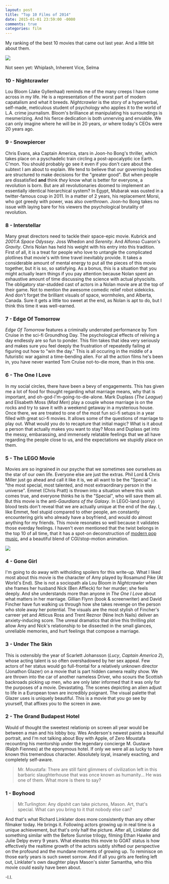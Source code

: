 ```yaml
---
layout: post
title: "Top 10 Films of 2014"
date: 2015-01-01 23:59:00 -0000
comments: true
categories: film
---
```


My ranking of the best 10 movies that came out last year. And a little bit about them.

<img src="http://1.bp.blogspot.com/-g1tCfxUzCQk/VFsGJeJPGWI/AAAAAAAABOQ/Mki712aPUcI/s1600/6vFcgup.jpg" />

<!--more-->

Not seen yet: Whiplash, Inherent Vice, Selma

### 10 - Nightcrawler
Lou Bloom (Jake Gyllenhaal) reminds me of the many creeps I have come across in my life. He is a representation of the worst part of modern capatalism and what it breeds. *Nightcrawler* is the story of a hyperverbal, self-made, meticulous student of psychology who applies it to the world of L.A. crime journalism. Bloom's brilliance at manipulating his surroundings is mesmerizing. And his fierce dedication is both unnerving and enviable. We can only imagine where he will be in 20 years, *or* where today's CEOs were 20 years ago.

### 9 - Snowpiercer
Chris Evans, aka Captain America, stars in Joon-ho Bong's thriller, which takes place on a pyschadelic train circling a post-apocalyptic ice Earth. C'mon. You should probably go see it even if you don't care about the subtext I am about to explain. We tend to believe that our governing bodies are structured to make decisions for the "greater good".  But when people are dissatisfied **and** think *they* know what is better for everyone, a revolution is born. But are all revolutionaries doomed to implement an essentially identical hierarchical system? In Egypt, Mubarak was ousted in a twitter-famous coup in 2011. In a matter of 2 years, his replacement Morsi, who got greedy with power, was also overthrown. Joon-ho Bong takes no issue with laying bare for his viewers the psychological brutality of revolution.

### 8 - Interstellar
Many great directors need to tackle their space-epic movie. Kubrick and *2001:A Space Odyssey*. Joss Whedon and *Serenity*. And Alfonso Cuaron's *Gravity*. Chris Nolan has held his weight with his entry into this tradition. First of all, it is a treat for people who love to untangle the complicated plotlines that movie's with time travel inevitably provide. It takes a considerable amount of mental energy to put all the pieces of this movie together, but it is so, so satisfying. As a bonus, this is a situation that you might actually learn things if you pay attention because Nolan spent an exhaustive amount of time discussing the science with actual physcisits. The obligatory star-studded cast of actors in a Nolan movie are at the top of their game. Not to mention the awesome comedic relief robot sidekicks. And don't forget the brilliant visuals of space, wormholes, and Alberta, Canada. Sure it gets a little too sweet at the end, as Nolan is apt to do, but I think this time it was well-earned.

### 7 - Edge Of Tomorrow
*Edge Of Tomorrow* features a criminally underrated performance by Tom  Cruise in the sci-fi Groundhog Day. The psychological effects of reliving a day endlessly are so fun to ponder. This film takes that idea very seriously and makes sure you feel deeply the frustration of repeatedly failing at figuring out how to "win the day." This is all occuring in the middle of a futuristic war against a time-bending alien. For all the action films he's been in, you have never wanted Tom Cruise not-to-die more, than in this one.

### 6 - The One I Love
In my social circles, there have been a bevy of engagements. This has given me a lot of food for thought regarding what marriage means, why that is important, and oh-god-I'm-going-to-die-alone. Mark Duplass (*The League*) and Elisabeth Moss (*Mad Men*) play a couple whose marriage is on the rocks and try to save it with a weekend getaway in a mysterious house. Once there, we are treated to one of the most fun sci-fi setups in a year filled with great sci-fi movies. It allows some of the questions of marriage to play out. What would you do to recapture that initial magic? What is it about a person that actually makes you want to stay? Moss and Duplass get into the messy, embarassing, and immensely relatable feelings that we all have regarding the people close to us, and the expectations we stupidly place on them.

### 5 - The LEGO Movie
Movies are so ingrained in our psyche that we sometimes see ourselves as the star of our own life. Everyone else are just the extras. Phil Lord & Chris Miller just go ahead and call it like it is, we all want to be the "Special" i.e. "the most special, most talented, and most extraordinary person in the universe". Emmet (Chris Pratt) is thrown into a situation where this wish comes true, and everyone thinks he is the "Special", who will save them all. But this movie is the anti-*Gaurdians of the Galaxy*. In LEGO-land (sorry) blood tests don't reveal that we are actually unique at the end of the day. I, like Emmet, feel stupid compared to other people, am constantly encountering girls who already have a boyfriend, and would do almost anything for my friends. This movie resonates so well because it validates those everday feelings. I haven't even mentioned that the twist belongs in the top 10 of all time, that it has a spot-on deconstruction of [modern pop music](http://youtu.be/StTqXEQ2l-Y), and a beautiful blend of CGI/stop-motion animation.

<img src="http://cinemagogue.com/wp-content/uploads/2014/05/yGlBbZb.jpg">

### 4 - Gone Girl
I'm going to do away with witholding spoilers for this write-up. What I liked most about this movie is the character of Amy played by Rosamund Pike (At World's End). She is not a sociopath ala Lou Bloom in *Nightcrawler* when she frames her husband Nick (Ben Affleck) for her murder; she feels deeply. And she understands more than anyone in *The One I Love* about what matters in her marriage. Gillian Flynn (book & screenwriter) and David Fincher have fun walking us through how she takes revenge on the person who stole away her potential. The visuals are the most stylish of Fincher's carreer yet and Atticus Ross and Trent Reznor (Nine Inch Nails) deliver an anxiety-inducing score. The unreal dramatics that drive this thrilling plot allow Amy and Nick's relationship to be dissected in the small glances, unreliable memories, and hurt feelings that compose a marriage.

### 3 - Under The Skin
This is ostensibly the year of Scarlett Johansson (*Lucy*, *Captain America 2*), whose acting talent is so often overshadowed by her sex appeal. Few actors of her status would go full-frontal for a relatively unknown director (Jonathon Glazer) on a movie that is part hidden camera reality show. We are thrown into the car of another nameless Driver, who scours the Scottish backroads picking up men, who are only later informed that it was only for the purposes of a movie. Devastating. The scenes depicting an alien adjust to life in a European town are incredibly poignant. The visual palette that Glazer uses is uniquely beautiful. This is a movie that you go see by yourself, that affixes you to the screen in awe.

### 2 - The Grand Budapest Hotel
Would of thought the sweetest relationip on screen all year would be between a man and his lobby boy. Wes Anderson's newest paints a beauiful portrait, and I'm not talking about Boy with Apple, of Zero Moustafa recounting his mentorship under the legendary concierge M. Gustave (Ralph Fiennes) at the eponymous hotel. If only we were all as lucky to have known this tremendous character. Absolutely loyal, insanely exacting, and completely self-aware.
>Mr. Moustafa: There are still faint glimmers of civilization left in this barbaric slaughterhouse that was once known as humanity... He was one of them. What more is there to say?

### 1 - Boyhood
>Mr.Turlington: Any dipshit can take pictures, Mason. Art, that's special. What can you bring to it that nobody else can?

And that's what Richard Linklater does more consistently than any other filmaker today. He brings it. Following actors growing up in real time is a unique achievement, but that's only half the picture. After all, Linklater did something similar with the Before Sunrise trilogy, filming Ethan Hawke and Julie Delpy every 9 years. What elevates this movie to GOAT status is how effectively the realtime growth of the actors subtly shifted our perspective on the profound and the mundane moments of growing up. To reminisce on those early years is such sweet sorrow. And if all you girls are feeling left out, Linklater's own daughter plays Mason's sister Samantha, who this movie could easily have been about.

-I.I.
